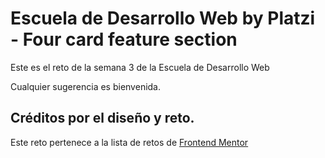 # Escuela de Desarrollo Web by Platzi - Four card feature section

Este es el reto de la semana 3 de la Escuela de Desarrollo Web

Cualquier sugerencia es bienvenida.

## Créditos por el diseño y reto.

Este reto pertenece a la lista de retos de [Frontend Mentor](https://www.frontendmentor.io)
